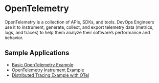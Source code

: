# OpenTelemetry

OpenTelemetry is a collection of APIs, SDKs, and tools.
DevOps Engineers use it to instrument, generate, collect, and export telemetry data (metrics, logs, and traces) to help them analyze their software’s performance and behavior.

## Sample Applications

- [Basic OpenTelemetry Example](./src/basic_example/)
- [OpenTelemetry Instrument Example](./src/instrument_examples/)
- [Distributed Tracing Example with OTel](./src/distributed_tracing_example/)
